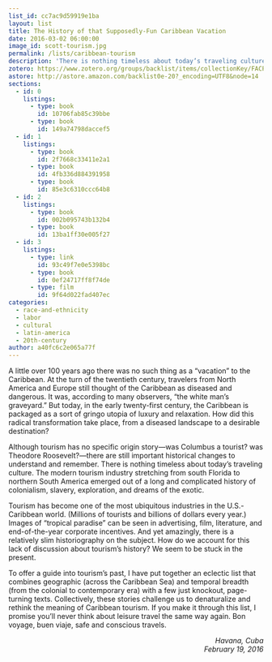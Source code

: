 ```yaml
---
list_id: cc7ac9d59919e1ba
layout: list
title: The History of that Supposedly-Fun Caribbean Vacation
date: 2016-03-02 06:00:00
image_id: scott-tourism.jpg
permalink: /lists/caribbean-tourism
description: 'There is nothing timeless about today’s traveling culture. The modern tourism industry stretching from south Florida to northern South America emerged out of a long and complicated history of colonialism, slavery, exploration, and dreams of the exotic. To offer a guide into tourism’s past, this eclectic list of stories challenges us to rethink the meaning of Caribbean tourism.'
zotero: https://www.zotero.org/groups/backlist/items/collectionKey/FACPFJPC
astore: http://astore.amazon.com/backlist0e-20?_encoding=UTF8&node=14
sections: 
  - id: 0
    listings:
      - type: book
        id: 10706fab85c39bbe
      - type: book
        id: 149a74798daccef5
  - id: 1
    listings:
      - type: book
        id: 2f7668c33411e2a1
      - type: book
        id: 4fb336d884391958
      - type: book
        id: 85e3c6310ccc64b8
  - id: 2
    listings:
      - type: book
        id: 002b095743b132b4
      - type: book
        id: 13ba1ff30e005f27
  - id: 3
    listings:
      - type: link
        id: 93c49f7e0e5398bc
      - type: book
        id: 0ef24717ff8f74de
      - type: film
        id: 9f64d022fad407ec
categories: 
  - race-and-ethnicity
  - labor
  - cultural
  - latin-america
  - 20th-century
author: a40fc6c2e065a77f
---
```

A little over 100 years ago there was no such thing as a “vacation” to the Caribbean. At the turn of the twentieth century, travelers from North America and Europe still thought of the Caribbean as diseased and dangerous. It was, according to many observers, “the white man’s graveyard.” But today, in the early twenty-first century, the Caribbean is packaged as a sort of gringo utopia of luxury and relaxation. How did this radical transformation take place, from a diseased landscape to a desirable destination?

Although tourism has no specific origin story—was Columbus a tourist? was Theodore Roosevelt?—there are still important historical changes to understand and remember. There is nothing timeless about today’s traveling culture. The modern tourism industry stretching from south Florida to northern South America emerged out of a long and complicated history of colonialism, slavery, exploration, and dreams of the exotic. 

Tourism has become one of the most ubiquitous industries in the U.S.-Caribbean world. (Millions of tourists and billions of dollars every year.) Images of “tropical paradise” can be seen in advertising, film, literature, and end-of-the-year corporate incentives. And yet amazingly, there is a relatively slim historiography on the subject. How do we account for this lack of discussion about tourism’s history? We seem to be stuck in the present. 

To offer a guide into tourism’s past, I have put together an eclectic list that combines geographic (across the Caribbean Sea) and temporal breadth (from the colonial to contemporary era) with a few just knockout, page-turning texts. Collectively, these stories challenge us to denaturalize and rethink the meaning of Caribbean tourism. If you make it through this list, I promise you’ll never think about leisure travel the same way again.
Bon voyage, buen viaje, safe and conscious travels.

<p style="text-align: right">
  <i>Havana, Cuba<br />
  February 19, 2016</i>
</p>